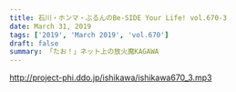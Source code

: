 ```yaml
---
title: 石川・ホンマ・ぶるんのBe-SIDE Your Life! vol.670-3
date: March 31, 2019
tags: ['2019', 'March 2019', 'vol.670']
draft: false
summary: 「たお！」ネット上の放火魔KAGAWA
---
```


http://project-phi.ddo.jp/ishikawa/ishikawa670_3.mp3

